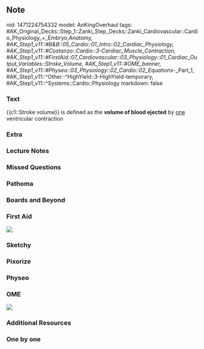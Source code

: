 ## Note
nid: 1471224754332
model: AnKingOverhaul
tags: #AK_Original_Decks::Step_1::Zanki_Step_Decks::Zanki_Cardiovascular::Cardio_Physiology_+_Embryo,_Anatomy, #AK_Step1_v11::#B&B::05_Cardio::01_Intro::02_Cardiac_Physiology, #AK_Step1_v11::#Costanzo::Cardio::3-Cardiac_Muscle_Contraction, #AK_Step1_v11::#FirstAid::07_Cardiovascular::03_Physiology::01_Cardiac_Output_Variables::Stroke_Volume, #AK_Step1_v11::#OME_banner, #AK_Step1_v11::#Physeo::03_Physiology::02_Cardio::02_Equations_-_Part_1, #AK_Step1_v11::^Other::^HighYield::3-HighYield-temporary, #AK_Step1_v11::^Systems::Cardio::Physiology
markdown: false

### Text
<div>
  {{c1::Stroke volume}} is defined as the <b>volume of blood
  ejected</b> by <u>one</u> ventricular contraction
</div>

### Extra


### Lecture Notes


### Missed Questions


### Pathoma


### Boards and Beyond


### First Aid
<img src="tmpRc0OQG.png">

### Sketchy


### Pixorize


### Physeo


### OME
<div class="ome-widget">
  <a href="https://onlinemeded.org?ref=anki"><img src=
  "_OME_AnkiFlashcards_General_7.png"></a>
</div>

### Additional Resources


### One by one

